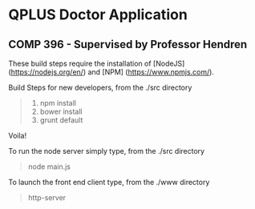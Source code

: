 # QPLUS Doctor Application

## COMP 396 - Supervised by Professor Hendren

These build steps require the installation of [NodeJS] (https://nodejs.org/en/) and [NPM] (https://www.npmjs.com/).

Build Steps for new developers, from the ./src directory
>1. npm install 
>2. bower install
>3. grunt default

Voila!

To run the node server simply type, from the ./src directory
>node main.js 

To launch the front end client type, from the ./www directory
>http-server

